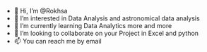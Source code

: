 - 👋 Hi, I’m @Rokhsa
- 👀 I’m interested in Data Analysis and astronomical data analysis
- 🌱 I’m currently learning Data Analytics more and more
- 💞️ I’m looking to collaborate on your Project in Excel and python
- 📫 You can reach me by email

<!---
Rokhsa/Rokhsa is a ✨ special ✨ repository because its `README.md` (this file) appears on your GitHub profile.
You can click the Preview link to take a look at your changes.
--->
